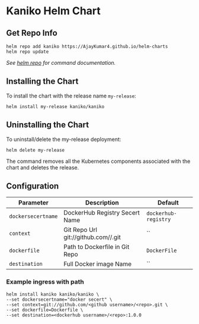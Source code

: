 # Kaniko Helm Chart

## Get Repo Info

```console
helm repo add kaniko https://AjayKumar4.github.io/helm-charts
helm repo update
```

_See [helm repo](https://helm.sh/docs/helm/helm_repo/) for command documentation._

## Installing the Chart

To install the chart with the release name `my-release`:

```console
helm install my-release kaniko/kaniko
```

## Uninstalling the Chart

To uninstall/delete the my-release deployment:

```console
helm delete my-release
```

The command removes all the Kubernetes components associated with the chart and deletes the release.

## Configuration

| Parameter                                 | Description                                   | Default                                                 |
|-------------------------------------------|-----------------------------------------------|---------------------------------------------------------|
| `dockersecertname`                                | DockerHub Registry Secert Name                              | `dockerhub-registry`                                                     |
| `context`                                | Git Repo Url git://github.com/<username>/<repo>.git                               | ``                                                     |
| `dockerfile`                                | Path to Dockerfile in Git Repo                               | `DockerFile`                                                     |
| `destination`                                | Full Docker image Name                               | ``                                                     |

### Example ingress with path

```console
helm install kaniko kaniko/kaniko \
--set dockersecertname="docker secert" \
--set context=git://github.com/<github username>/<repo>.git \
--set dockerfile=Dockerfile \
--set destination=<dockerhub username>/<repo>:1.0.0
```